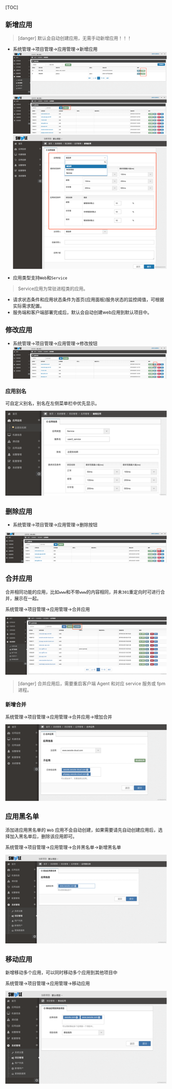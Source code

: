 [TOC]
## 新增应用
>[danger] 默认会自动创建应用，无需手动新增应用！！！

* 系统管理->项目管理->应用管理->新增应用
![应用管理.png](images/1552255630467-acfefbd6-d61b-43e0-a0af-dbfa7546373a.png)
![新增应用.png](images/1552255817765-597535e0-c89d-404f-8449-d126c8fceb9f.png)
![新增应用2.png](images/watermark,type_d3F5LW1pY3JvaGVp,size_10,text_6K-G5rKD572R57uc54mI5p2D5omA5pyJ,color_FFFFFF,shadow_50,t_80,g_se,x_10,y_10-20190806131146152.png)

- 应用类型支持`Web`和`Service`

> Service应用为常驻进程类的应用。

- 请求状态条件和应用状态条件为首页(应用面板)服务状态的监控阈值，可根据实际需求配置。
- 服务端和客户端部署完成后，默认会自动创建web应用到默认项目中。

## 修改应用

* 系统管理->项目管理->应用管理->修改按钮
![image.png](images/1552257318345-f55aa23b-e7d4-4d68-a72b-dc3303fa094d-20190806131635137.png)

### 应用别名

可自定义别名，别名在左侧菜单栏中优先显示。

![image.png](images/watermark,type_d3F5LW1pY3JvaGVp,size_10,text_6K-G5rKD572R57uc54mI5p2D5omA5pyJ,color_FFFFFF,shadow_50,t_80,g_se,x_10,y_10-20190806131653084.png)

## 删除应用

* 系统管理->项目管理->应用管理->删除按钮

![删除应用.png](images/1552257917681-26dd9031-27ff-4c10-bd9b-aa75f64a6c3f.png)

## 合并应用

合并相同功能的应用，比如`www`和不带`www`的内容相同，并未`301`重定向时可进行合并，展示在一起。

系统管理->项目管理->应用管理->合并应用

![image.png](images/watermark,type_d3F5LW1pY3JvaGVp,size_14,text_6K-G5rKD572R57uc54mI5p2D5omA5pyJ,color_FFFFFF,shadow_50,t_80,g_se,x_10,y_10-20190806131721452.png)

>[danger] 合并应用后，需要重启客户端 Agent 和对应 service 服务或 fpm进程。

### 新增合并

系统管理->项目管理->应用管理->合并应用->增加合并

![image.png](images/watermark,type_d3F5LW1pY3JvaGVp,size_14,text_6K-G5rKD572R57uc54mI5p2D5omA5pyJ,color_FFFFFF,shadow_50,t_80,g_se,x_10,y_10-20190806131730387.png)

## 应用黑名单

添加进应用黑名单的 `Web` 应用不会自动创建，如果需要请先自动创建应用后，选择加入黑名单后，删除该应用即可。

系统管理->项目管理->应用管理->合并黑名单->新增黑名单

![image.png](images/watermark,type_d3F5LW1pY3JvaGVp,size_14,text_6K-G5rKD572R57uc54mI5p2D5omA5pyJ,color_FFFFFF,shadow_50,t_80,g_se,x_10,y_10-20190806131741192.png)

## 移动应用

新增移动多个应用，可以同时移动多个应用到其他项目中

系统管理->项目管理->应用管理->移动应用

![image.png](images/watermark,type_d3F5LW1pY3JvaGVp,size_14,text_6K-G5rKD572R57uc54mI5p2D5omA5pyJ,color_FFFFFF,shadow_50,t_80,g_se,x_10,y_10-20190806131800316.png)